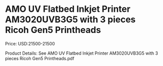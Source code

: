 # AMO UV Flatbed Inkjet Printer AM3020UVB3G5 with 3 pieces Ricoh Gen5 Printheads

Price: USD:21500-21500

Product Details: See AMO UV Flatbed Inkjet Printer AM3020UVB3G5 with 3 pieces Ricoh Gen5 Printheads.pdf